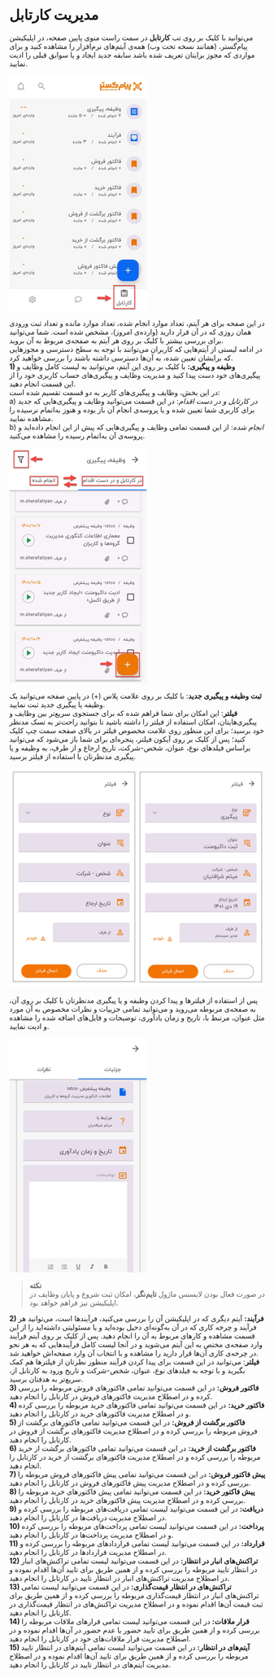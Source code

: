 # مدیریت کارتابل

 می‌توانید با کلیک بر روی تب **کارتابل** در سمت راست منوی پایین صفحه، در اپلیکیشن پیام‌گستر، (همانند نسخه تحت وب) همه‌ی آیتم‌های نرم‌افزار را مشاهده کنید و برای مواردی که مجوز برایتان تعریف شده باشد سابقه جدید ایجاد و یا سوابق قبلی را ادیت نمایید.<br>

![صفحه اصلی مدیریت کارتابل](./Images/CartableManagement.png)

در این صفحه برای هر آیتم، تعداد  موارد انجام شده، تعداد موارد مانده و تعداد ثبت ورودی همان روزی که در آن قرار دارید (وارده‌ی امروز)، مشخص شده است. شما می‌توانید برای بررسی بیشتر با کلیک بر روی هر آیتم به صفحه‌ی مربوط به آن بروید. <br>
 در ادامه لیستی از آیتم‌هایی که کاربران می‌توانند با توجه به سطح دسترسی و مجوزهایی که برایشان تعیین شده، به آن‌ها دسترسی داشته باشند را بررسی خواهید کرد.<br>
**1) وظیفه و پیگیری:** با کلیک بر روی این آیتم، می‌توانید به لیست کامل وظایف و پیگیری‌های خود دست پیدا کنید و مدیریت وظایف و پیگیری‌های حساب کاربری خود را از این قسمت انجام دهید. <br>
در این بخش، وظایف و پیگیری‌های کاربر به دو قسمت تقسیم شده است:<br>
 a) *در کارتابل و در دست اقدام*: در این قسمت می‌توانید وظایف و پیگیری‌هایی که جدید برای کاربری شما تعیین شده و یا پروسه‌ی انجام آن باز بوده و هنوز به‌اتمام نرسیده را مشاهده نمایید.<br>
 b) *انجام شده*: از این قسمت تمامی وظایف و پیگیری‌هایی که پیش از این انجام داده‌اید و پروسه‌ی آن به‌اتمام رسیده را مشاهده می‌کنید.<br>
 
![صفحه وظیفه و پیگیری](./Images/TaskAndFollowup.png)

**ثبت وظیفه و پیگیری جدید**:
 با کلیک بر روی علامت پلاس (+) در پایین صفحه می‌توانید یک وظیفه یا پیگیری جدید ثبت نمایید.<br>
 **فیلتر**:
  این امکان برای شما فراهم شده که برای جستجوی سریع‌تر  بین وظایف و پیگیری‌هایتان، امکان استفاده از فیلتر را داشته باشید تا بتوانید راحت‌تر به تسک مدنظر خود برسید؛ برای این منظور روی علامت مخصوص فیلتر در بالای صفحه سمت چپ کلیک کنید؛  پس از کلیک بر روی آیکون فیلتر، پنجره‌ای برای شما باز می‌شود که می‌توانید براساس فیلدهای نوع، عنوان، شخص-شرکت، تاریخ ارجاع و از طرفِ، به وظیفه و یا پیگیری مدنظرتان با استفاده از فیلتر برسید.<br>

![فیلدهای فیلتر در وظیفه و پیگیری](./Images/FilterFieldsInTaskAndFollowup.png)

 پس از استفاده از فیلترها و پیدا کردن وظیفه و یا پیگیری مدنظرتان با کلیک بر روی آن، به صفحه‌ی مربوطه‌  می‌روید و می‌توانید تمامی جزییات و نظرات مخصوص به آن مورد مثل عنوان، مرتبط با، تاریخ و زمان یادآوری، توضیحات و فایل‌های اضافه شده را مشاهده و ادیت نمایید.<br>

![فیلدهای آیتم وظیفه و پیگیری](./Images/TaskFields.png)

>**نکته**<br>
در صورت فعال بودن لایسنس ماژول **تایم‌نگر**، امکان ثبت شروع و پایان وظایف در اپلیکیشن نیز فراهم خواهد بود.<br>

 **2) فرآیند:** آیتم دیگری که در اپلیکیشن آن را بررسی می‌کنید، فرآیندها است، می‌توانید هر فرآیند و چرخه کاری که در آن به‌گونه‌ای دخیل بوده‌اید و یا مسئولیتی داشته‌اید  را از این قسمت مشاهده و کارهای مربوط به آن را انجام دهید.
 پس از کلیک بر روی آیتم فرآیند وارد صفحه‌ی مختص به این آیتم می‌شوید و در آنجا لیست کامل فرآیندهایی که به‌ هر نحو در چرخه‌ی کاری آن‌ها قرار دارید را مشاهده و با انتخاب آن وارد صفحه‌اش خواهید شد.<br>
   **فیلتر**: می‌توانید در این قسمت برای پیدا کردن فرآیند منظور نظرتان از فیلترها هم کمک بگیرید و با توجه به فیلدهای نوع، عنوان، شخص-شرکت و تاریخ ورود به کارتابل از، سریع‌تر به هدفتان برسید.<br>
 **3) فاکتور فروش:** در این قسمت می‌توانید تمامی فاکتورهای فروش مربوطه را بررسی کرده و در اصطلاح مدیریت فاکتورهای فروش در کارتابل را انجام دهید.<br>
 **4) فاکتور خرید:** در این قسمت می‌توانید تمامی فاکتورهای خرید مربوطه را بررسی کرده و در اصطلاح مدیریت فاکتورهای خرید در کارتابل را انجام دهید.<br>
 **5) فاکتور برگشت از فروش:** در این قسمت می‌توانید تمامی فاکتورهای برگشت از فروش مربوطه را بررسی کرده و در اصطلاح مدیریت فاکتورهای برگشت از فروش در کارتابل را انجام دهید.<br>
 **6) فاکتور برگشت از خرید:** در این قسمت می‌توانید تمامی فاکتورهای برگشت از خرید مربوطه را بررسی کرده و در اصطلاح مدیریت فاکتورهای برگشت از خرید در کارتابل را انجام دهید.<br>
 **7) پیش فاکتور فروش:** در این قسمت می‌توانید تمامی پیش فاکتورهای فروش مربوطه را بررسی کرده و در اصطلاح مدیریت پیش فاکتورهای فروش در کارتابل را انجام دهید.<br>
 **8) پیش فاکتور خرید:**   در این قسمت می‌توانید تمامی پیش فاکتورهای خرید مربوطه را بررسی کرده و در اصطلاح مدیریت پیش فاکتورهای خرید در کارتابل را انجام دهید.<br>
 **9) دریافت:** در این قسمت می‌توانید لیست تمامی دریافت‌های مربوطه را بررسی کرده و در اصطلاح مدیریت دریافت‌ها در کارتابل را انجام دهید.<br>
 **10) پرداخت:** در این قسمت می‌توانید لیست تمامی پرداخت‌های مربوطه را بررسی کرده و در اصطلاح مدیریت پرداخت‌ها در کارتابل را انجام دهید.<br>
 **11) قرارداد:** در این قسمت می‌توانید لیست تمامی قراردادهای مربوطه را بررسی کرده و در اصطلاح مدیریت قراردادها در کارتابل را انجام دهید.<br>
 **12) تراکنش‌های انبار در انتظار:** در این قسمت می‌توانید لیست تمامی تراکنش‌های انبار در انتظار تایید مربوطه را بررسی کرده و از همین طریق برای تایید آن‌ها اقدام نموده و در اصطلاح مدیریت تراکنش‌های انبار در انتظار تایید در کارتابل را انجام دهید.<br>
 **13) تراکنش‌های در انتظار قیمت‌گذاری:** در این قسمت می‌توانید لیست تمامی تراکنش‌های انبار در انتظار قیمت‌گذاری مربوطه را بررسی کرده و از همین طریق برای ثبت قیمت آن‌ها اقدام نموده و در اصطلاح مدیریت تراکنش‌های در انتظار قیمت‌گذاری در کارتابل را انجام دهید.<br>
**14) قرار ملاقات:** در این قسمت می‌توانید لیست تمامی قرارهای ملاقات مربوطه را بررسی کرده و از همین طریق برای تایید حضور یا عدم حضور در آن‌ها اقدام نموده و در اصطلاح مدیریت قرار ملاقات‌های خود در کارتابل را انجام دهید.<br>
 **15) آیتم‌های در انتظار:** در این قسمت می‌توانید لیست تمامی آیتم‌های در انتظار تایید مربوطه را بررسی کرده و از همین طریق برای تایید آن‌ها اقدام نموده و در اصطلاح مدیریت آیتم‌های در انتظار تایید در کارتابل را انجام دهید.<br>
